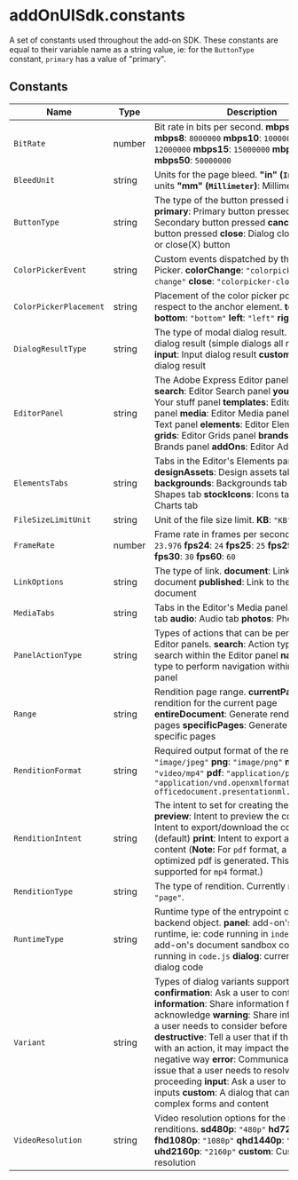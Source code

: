 # addOnUISdk.constants

A set of constants used throughout the add-on SDK. These constants are equal to their variable name as a string value, ie: for the `ButtonType` constant, `primary` has a value of "primary".

## Constants

| Name                | Type    | Description |
|---------------------|---------|-------------|
| `BitRate`           | number  | Bit rate in bits per second.  **mbps4**: `4000000`  **mbps8**: `8000000`  **mbps10**: `10000000`  **mbps12**: `12000000`  **mbps15**: `15000000`  **mbps25**: `25000000`  **mbps50**: `50000000` |
| `BleedUnit`         | string  | Units for the page bleed.  **"in" (`Inch`)**: Inch units  **"mm" (`Millimeter`)**: Millimeter units |
| `ButtonType`        | string  | The type of the button pressed in a dialog.  **primary**: Primary button pressed  **secondary**: Secondary button pressed  **cancel**: Cancel button pressed  **close**: Dialog closed via ESC or close(X) button |
| `ColorPickerEvent`  | string  | Custom events dispatched by the Color Picker.  **colorChange**: `"colorpicker-color-change"`  **close**: `"colorpicker-close"` |
| `ColorPickerPlacement` | string | Placement of the color picker popover with respect to the anchor element.  **top**: `"top"`  **bottom**: `"bottom"`  **left**: `"left"`  **right**: `"right"` |
| `DialogResultType`  | string  | The type of modal dialog result.  **alert**: Alert dialog result (simple dialogs all return this)  **input**: Input dialog result  **custom**: Custom dialog result |
| `EditorPanel`       | string  | The Adobe Express Editor panel to be opened.  **search**: Editor Search panel  **yourStuff**: Editor Your stuff panel  **templates**: Editor Templates panel  **media**: Editor Media panel  **text**: Editor Text panel  **elements**: Editor Elements panel  **grids**: Editor Grids panel  **brands**: Editor Brands panel  **addOns**: Editor Add-ons panel |
| `ElementsTabs`      | string  | Tabs in the Editor's Elements panel.  **designAssets**: Design assets tab  **backgrounds**: Backgrounds tab  **shapes**: Shapes tab  **stockIcons**: Icons tab  **charts**: Charts tab |
| `FileSizeLimitUnit` | string  | Unit of the file size limit.  **KB**: `"KB"`  **MB**: `"MB"` |
| `FrameRate`         | number  | Frame rate in frames per second.  **fps23_976**: `23.976`  **fps24**: `24`  **fps25**: `25`  **fps29_97**: `29.97`  **fps30**: `30`  **fps60**: `60` |
| `LinkOptions`       | string  | The type of link.  **document**: Link to the current document  **published**: Link to the published document |
| `MediaTabs`         | string  | Tabs in the Editor's Media panel.  **video**: Video tab  **audio**: Audio tab  **photos**: Photos tab |
| `PanelActionType`   | string  | Types of actions that can be performed on Editor panels.  **search**: Action type to perform search within the Editor panel  **navigate**: Action type to perform navigation within the Editor panel |
| `Range`             | string  | Rendition page range.  **currentPage**: Generate rendition for the current page  **entireDocument**: Generate rendition for all pages  **specificPages**: Generate rendition for specific pages |
| `RenditionFormat`   | string  | Required output format of the rendition.  **jpg**: `"image/jpeg"`  **png**: `"image/png"`  **mp4**: `"video/mp4"`  **pdf**: `"application/pdf"`  **pptx**: `"application/vnd.openxmlformats-officedocument.presentationml.presentation"` |
| `RenditionIntent`   | string  | The intent to set for creating the rendition.  **preview**: Intent to preview the content  **export**: Intent to export/download the content (default)  **print**: Intent to export and print the content (**Note:** For `pdf` format, a print optimized pdf is generated. This option is not supported for `mp4` format.) |
| `RenditionType`     | string  | The type of rendition. Currently returns `"page"`. |
| `RuntimeType`       | string  | Runtime type of the entrypoint creating this backend object.  **panel**: add-on's iframe runtime, ie: code running in `index.html`  **script**: add-on's document sandbox code ie: code running in `code.js`  **dialog**: currently open dialog code |
| `Variant`           | string  | Types of dialog variants supported.  **confirmation**: Ask a user to confirm an action  **information**: Share information for user to acknowledge  **warning**: Share information that a user needs to consider before proceeding  **destructive**: Tell a user that if they proceed with an action, it may impact their data in a negative way  **error**: Communicate critical issue that a user needs to resolve before proceeding  **input**: Ask a user to provide some inputs  **custom**: A dialog that can render complex forms and content |
| `VideoResolution`   | string  | Video resolution options for the mp4 renditions.  **sd480p**: `"480p"`  **hd720p**: `"720p"`  **fhd1080p**: `"1080p"`  **qhd1440p**: `"1440p"`  **uhd2160p**: `"2160p"`  **custom**: Custom resolution |
